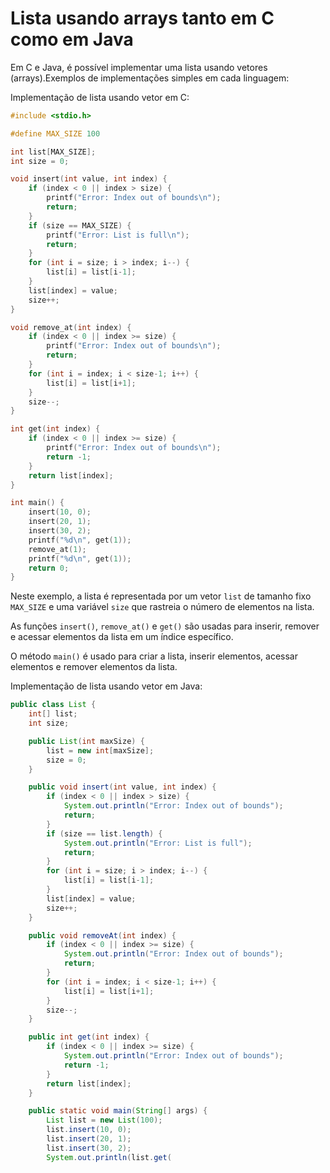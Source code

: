 # Lista usando arrays tanto em C como em Java

Em C e Java, é possível implementar uma lista usando vetores (arrays).Exemplos de implementações simples em cada linguagem:

Implementação de lista usando vetor em C:

```c
#include <stdio.h>

#define MAX_SIZE 100

int list[MAX_SIZE];
int size = 0;

void insert(int value, int index) {
    if (index < 0 || index > size) {
        printf("Error: Index out of bounds\n");
        return;
    }
    if (size == MAX_SIZE) {
        printf("Error: List is full\n");
        return;
    }
    for (int i = size; i > index; i--) {
        list[i] = list[i-1];
    }
    list[index] = value;
    size++;
}

void remove_at(int index) {
    if (index < 0 || index >= size) {
        printf("Error: Index out of bounds\n");
        return;
    }
    for (int i = index; i < size-1; i++) {
        list[i] = list[i+1];
    }
    size--;
}

int get(int index) {
    if (index < 0 || index >= size) {
        printf("Error: Index out of bounds\n");
        return -1;
    }
    return list[index];
}

int main() {
    insert(10, 0);
    insert(20, 1);
    insert(30, 2);
    printf("%d\n", get(1));
    remove_at(1);
    printf("%d\n", get(1));
    return 0;
}
```

Neste exemplo, a lista é representada por um vetor `list` de tamanho fixo `MAX_SIZE` e uma variável `size` que rastreia o número de elementos na lista.

As funções `insert()`, `remove_at()` e `get()` são usadas para inserir, remover e acessar elementos da lista em um índice específico.

O método `main()` é usado para criar a lista, inserir elementos, acessar elementos e remover elementos da lista.

Implementação de lista usando vetor em Java:

```java
public class List {
    int[] list;
    int size;

    public List(int maxSize) {
        list = new int[maxSize];
        size = 0;
    }

    public void insert(int value, int index) {
        if (index < 0 || index > size) {
            System.out.println("Error: Index out of bounds");
            return;
        }
        if (size == list.length) {
            System.out.println("Error: List is full");
            return;
        }
        for (int i = size; i > index; i--) {
            list[i] = list[i-1];
        }
        list[index] = value;
        size++;
    }

    public void removeAt(int index) {
        if (index < 0 || index >= size) {
            System.out.println("Error: Index out of bounds");
            return;
        }
        for (int i = index; i < size-1; i++) {
            list[i] = list[i+1];
        }
        size--;
    }

    public int get(int index) {
        if (index < 0 || index >= size) {
            System.out.println("Error: Index out of bounds");
            return -1;
        }
        return list[index];
    }

    public static void main(String[] args) {
        List list = new List(100);
        list.insert(10, 0);
        list.insert(20, 1);
        list.insert(30, 2);
        System.out.println(list.get(
```
